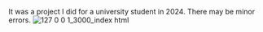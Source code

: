 It was a project I did for a university student in 2024. There may be minor errors.
![127 0 0 1_3000_index html](https://github.com/user-attachments/assets/ee3aa258-3689-4554-a66e-27eeb3c53967)
